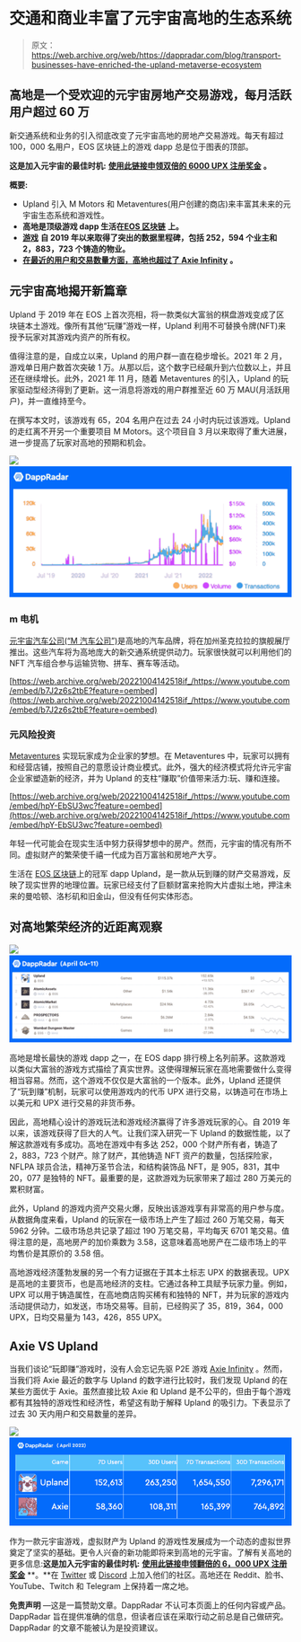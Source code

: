 # 交通和商业丰富了元宇宙高地的生态系统

> 原文：<https://web.archive.org/web/https://dappradar.com/blog/transport-businesses-have-enriched-the-upland-metaverse-ecosystem>

## 高地是一个受欢迎的元宇宙房地产交易游戏，每月活跃用户超过 60 万

新交通系统和业务的引入彻底改变了元宇宙高地的房地产交易游戏。每天有超过 100，000 名用户，EOS 区块链上的游戏 dapp 总是位于图表的顶部。

**这是加入元宇宙的最佳时机:** [**使用此链接申领双倍的 6000 UPX 注册奖金**](https://web.archive.org/web/20221004142518/https://discover.upland.me/dappradar_2022) **。**

**概要:**

*   Upland 引入 M Motors 和 Metaventures(用户创建的商店)来丰富其未来的元宇宙生态系统和游戏性。
*   **高地是顶级游戏 dapp 生活在**[**EOS 区块链**](https://web.archive.org/web/20221004142518/https://dappradar.com/rankings/protocol/eos) **上。**
*   [**游戏**](https://web.archive.org/web/20221004142518/https://dappradar.com/eos/games/upland) **自 2019 年以来取得了突出的数据里程碑，包括 252，594 个业主和 2，883，723 个铸造的物业。**
*   [**在最近的用户和交易数量方面，高地也超过了 Axie Infinity**](https://web.archive.org/web/20221004142518/https://dappradar.com/rankings/category/games) **。**

## 元宇宙高地揭开新篇章

Upland 于 2019 年在 EOS 上首次亮相，将一款类似大富翁的棋盘游戏变成了区块链本土游戏。像所有其他“玩赚”游戏一样，Upland 利用不可替换令牌(NFT)来授予玩家对其游戏内资产的所有权。

值得注意的是，自成立以来，Upland 的用户群一直在稳步增长。2021 年 2 月，游戏单日用户数首次突破 1 万。从那以后，这个数字已经飙升到六位数以上，并且还在继续增长。此外，2021 年 11 月，随着 Metaventures 的引入，Upland 的玩家驱动型经济得到了更新。这一消息将游戏的用户群推至近 60 万 MAU(月活跃用户)，并一直维持至今。

在撰写本文时，该游戏有 65，204 名用户在过去 24 小时内玩过该游戏。Upland 的走红离不开另一个重要项目 M Motors。这个项目自 3 月以来取得了重大进展，进一步提高了玩家对高地的预期和机会。

![](img/e40312be16f9d4c850e58813c31e0ed5.png)![](img/833040111b47ab0f1592c110eeb79f80.png)

### m 电机

[元宇宙汽车公司(“M 汽车公司”)](https://web.archive.org/web/20221004142518/https://www.upland.me/m-motors)是高地的汽车品牌，将在加州圣克拉拉的旗舰展厅推出。这些汽车将为高地庞大的新交通系统提供动力。玩家很快就可以利用他们的 NFT 汽车组合参与运输货物、拼车、赛车等活动。

[https://web.archive.org/web/20221004142518if_/https://www.youtube.com/embed/b7J2z6s2tbE?feature=oembed](https://web.archive.org/web/20221004142518if_/https://www.youtube.com/embed/b7J2z6s2tbE?feature=oembed)

### 元风险投资

[Metaventures](https://web.archive.org/web/20221004142518/https://www.upland.me/metaventures) 实现玩家成为企业家的梦想。在 Metaventures 中，玩家可以拥有和经营店铺，按照自己的意愿设计商业模式。此外，强大的经济模式将允许元宇宙企业家塑造新的经济，并为 Upland 的支柱“赚取”价值带来活力:玩、赚和连接。

[https://web.archive.org/web/20221004142518if_/https://www.youtube.com/embed/hpY-EbSU3wc?feature=oembed](https://web.archive.org/web/20221004142518if_/https://www.youtube.com/embed/hpY-EbSU3wc?feature=oembed)

年轻一代可能会在现实生活中努力获得梦想中的房产。然而，元宇宙的情况有所不同。虚拟财产的繁荣使千禧一代成为百万富翁和房地产大亨。

生活在 [EOS 区块链](https://web.archive.org/web/20221004142518/https://dappradar.com/rankings/protocol/eos)上的冠军 dapp Upland，是一款从玩到赚的财产交易游戏，反映了现实世界的地理位置。玩家已经支付了巨额财富来抢购大片虚拟土地，押注未来的曼哈顿、洛杉矶和旧金山，但没有任何实体形态。

## 对高地繁荣经济的近距离观察

![](img/e5d69f42abbb2098e00893140c7cebd8.png)![](img/4587de878177bb7c96e5cab81da37fea.png)

高地是增长最快的游戏 dapp 之一，在 EOS dapp 排行榜上名列前茅。这款游戏以类似大富翁的游戏方式描绘了真实世界。这使得理解玩家在高地需要做什么变得相当容易。然而，这个游戏不仅仅是大富翁的一个版本。此外，Upland 还提供了“玩到赚”机制，玩家可以使用游戏内的代币 UPX 进行交易，以铸造可在市场上以美元和 UPX 进行交易的非货币券。

因此，高地精心设计的游戏玩法和游戏经济赢得了许多游戏玩家的心。自 2019 年以来，该游戏获得了巨大的人气。让我们深入研究一下 Upland 的数据性能，以了解这款游戏有多成功。高地在游戏中有多达 252，000 个财产所有者，铸造了 2，883，723 个财产。除了财产，其他铸造 NFT 资产的数量，包括探险家，NFLPA 球员合法，精神万圣节合法，和结构装饰品 NFT，是 905，831，其中 20，077 是独特的 NFT。最重要的是，这款游戏为玩家带来了超过 280 万美元的累积财富。

此外，Upland 的游戏内资产交易火爆，反映出该游戏享有非常高的用户参与度。从数据角度来看，Upland 的玩家在一级市场上产生了超过 260 万笔交易，每天 5962 分钟。二级市场总共记录了超过 190 万笔交易，平均每天 6701 笔交易。值得注意的是，高地房产的加价乘数为 3.58，这意味着高地房产在二级市场上的平均售价是其原价的 3.58 倍。

高地游戏经济蓬勃发展的另一个有力证据在于其本土标志 UPX 的数据表现。UPX 是高地的主要货币，也是高地经济的支柱。它通过各种工具赋予玩家力量。例如，UPX 可以用于铸造属性，在高地商店购买稀有和独特的 NFT，并为玩家的游戏内活动提供动力，如发送，市场交易等。目前，已经购买了 35，819，364，000 UPX，日均交易量为 143，426，855 UPX。

## Axie VS Upland

当我们谈论“玩即赚”游戏时，没有人会忘记先驱 P2E 游戏 [Axie Infinity](https://web.archive.org/web/20221004142518/https://dappradar.com/multichain/games/axie-infinity) 。然而，当我们将 Axie 最近的数字与 Upland 的数字进行比较时，我们发现 Upland 的在某些方面优于 Axie。虽然直接比较 Axie 和 Upland 是不公平的，但由于每个游戏都有其独特的游戏性和经济性，希望这有助于解释 Upland 的吸引力。下表显示了过去 30 天内用户和交易数量的差异。

![](img/29be532f082b6a690dafd10b2b4b57a0.png)![](img/0d2b69e595836dfb8150d97be04bd080.png)

作为一款元宇宙游戏，虚拟财产为 Upland 的游戏性发展成为一个动态的虚拟世界奠定了坚实的基础。更令人兴奋的新功能即将来到高地的元宇宙。了解有关高地的更多信息:**这是加入元宇宙的最佳时机:** [**使用此链接申领翻倍的 6，000 UPX 注册奖金**](https://web.archive.org/web/20221004142518/https://discover.upland.me/dappradar_2022) **。**在 [Twitter](https://web.archive.org/web/20221004142518/https://twitter.com/UplandMe) 或 [Discord](https://web.archive.org/web/20221004142518/https://discover.upland.me/discord) 上加入他们的社区。高地还在 Reddit、脸书、YouTube、Twitch 和 Telegram 上保持着一席之地。

**免责声明** —这是一篇赞助文章。DappRadar 不认可本页面上的任何内容或产品。DappRadar 旨在提供准确的信息，但读者应该在采取行动之前总是自己做研究。DappRadar 的文章不能被认为是投资建议。